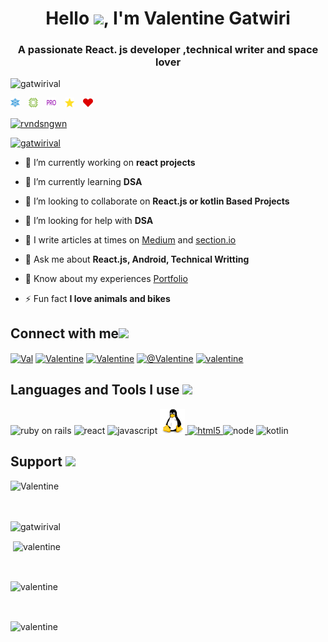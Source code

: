 <h1 align="center">Hello <img src = "https://raw.githubusercontent.com/MartinHeinz/MartinHeinz/master/wave.gif" width = 2px>, I'm Valentine Gatwiri</h1>
<h3 align="center">A passionate React. js developer ,technical writer and space lover</h3>

<p align="left"> <img src="https://komarev.com/ghpvc/?username=gatwirival&label=Profile%20views&color=0e75b6&style=flat" alt="gatwirival" /> </p>
<p align="left"> <a href='https://archiveprogram.github.com/'><img src='https://raw.githubusercontent.com/acervenky/animated-github-badges/master/assets/acbadge.gif' width='3%' height='3%'></a> <a href='https://docs.github.com/en/developers'><img src='https://raw.githubusercontent.com/acervenky/animated-github-badges/master/assets/devbadge.gif' width='3%' height='3%'></a> <a href='https://github.com/pricing'><img src='https://raw.githubusercontent.com/acervenky/animated-github-badges/master/assets/pro.gif' width='3%' height='3%'></a> <a href='https://stars.github.com/'><img src='https://raw.githubusercontent.com/acervenky/animated-github-badges/master/assets/starbadge.gif' width='3%' height='3%'></a> <a href='https://docs.github.com/en/github/supporting-the-open-source-community-with-github-sponsors'><img src='https://raw.githubusercontent.com/acervenky/animated-github-badges/master/assets/sponsorbadge.gif' width='3%' height='3%'></a> </p>
<p align="left"> <a href="https://github.com/ryo-ma/github-profile-trophy"><img src="https://github-profile-trophy.vercel.app/?username=gatwirival" alt="rvndsngwn" /></a> </p>

<p align="left"> <a href="https://twitter.com/gatwirival" target="blank"><img src="https://img.shields.io/twitter/follow/gatwirival?logo=twitter&style=for-the-badge" alt="gatwirival"" /></a> </p>

- 🔭 I’m currently working on **react projects**

- 🌱 I’m currently learning **DSA**

- 👯 I’m looking to collaborate on **React.js or kotlin Based Projects**

- 🤝 I’m looking for help with **DSA**

- 📝 I write articles at times on [Medium](https://medium.com/@compgat) and [section.io](https://www.section.io/engineering-education/authors/valentine-gatwiri/)

- 💬 Ask me about **React.js, Android, Technical Writting**

- 📄 Know about my experiences [Portfolio](https://gatwirival.netlify.app/)

- ⚡ Fun fact **I love animals and bikes**


<h2 align="left">Connect with me<img src='https://raw.githubusercontent.com/ShahriarShafin/ShahriarShafin/main/Assets/handshake.gif' width="70px"></h2>
<p align="left">
<a href="https://twitter.com/ValentineGatwi3" target="blank"><img align="center" src="https://img.icons8.com/doodle/96/000000/twitter--v1.png" alt="Val" height="40" width="40" /></a>
<a href="https://www.linkedin.com/in/valentine-gatwiri-72901618a/" target="blank"><img align="center" src="https://img.icons8.com/doodle/96/000000/linkedin--v2.png" alt="Valentine" height="40" width="40" /></a>
<a href="https://stackoverflow.com/users/15049827/gatwirival" target="blank"><img align="center" src="https://img.icons8.com/color/96/000000/stackoverflow.png" alt="Valentine" height="40" width="40" /></a>
<a href="https://medium.com/@compgat" target="blank"><img align="center" src="https://img.icons8.com/nolan/96/medium-new.png" alt="@Valentine" height="40" width="40" /></a> 
<a href="https://www.youtube.com/channel/UCIEY9qZNgFaaznj7V_w2V-Q" target="blank"><img align="center" src="https://img.icons8.com/doodle/96/000000/youtube--v1.png" alt="valentine" height="40" width="40" /></a>
</p>

<h2 align="left">Languages and Tools I use <img src = "https://media2.giphy.com/media/QssGEmpkyEOhBCb7e1/giphy.gif?cid=ecf05e47a0n3gi1bfqntqmob8g9aid1oyj2wr3ds3mg700bl&rid=giphy.gif" width = 25px></h2>
<p align="left"> 
 <img src="https://upload.wikimedia.org/wikipedia/commons/thumb/6/62/Ruby_On_Rails_Logo.svg/411px-Ruby_On_Rails_Logo.svg.png?20170116014735" alt="ruby on rails" width="40" height="40"/> </a>  
 <img src="https://reactjs.org/logo-og.png" alt="react" width="40" height="40"/> </a>
 <img src="https://cdn.uconnectlabs.com/wp-content/uploads/sites/25/2020/04/J.png" alt="javascript" width="40" height="40"/> </a> 
<a href="https://www.linux.org/" target="_blank"> <img src="https://raw.githubusercontent.com/devicons/devicon/master/icons/linux/linux-original.svg" alt="linux" width="40" height="40"/> </a> 
<a href="https://html.com/html5/" target="_blank"> <img src="https://www.vectorlogo.zone/logos/w3_html5/w3_html5-icon.svg" alt="html5" width="40" height="40"/> </a> 
<img src="https://media-exp1.licdn.com/dms/image/C510BAQG_1VWEGBmO9A/company-logo_200_200/0/1519884867309?e=2159024400&v=beta&t=PGsXMHzeJGC6rYO5Ow6_JzSos-YomfUHU0b_k7q_TjY" alt="node" width="40" height="40"/> </a> 
 <img src="https://upload.wikimedia.org/wikipedia/commons/7/74/Kotlin_Icon.png" alt="kotlin" width="40" height="40"/> </a>  

</p>

<h2 align="left">Support <img src = "https://media.giphy.com/media/rvqW0D0PPhHOLB3eK8/giphy.gif" width = 50px></h2>
<p><a href="https://www.buymeacoffee.com/gatwirival"> <img align="left" src="https://cdn.buymeacoffee.com/buttons/v2/default-yellow.png" height="50" width="210" alt="Valentine" /></a></p><br><br>
<br>
<p><img align="left" src="https://github-readme-stats.vercel.app/api/top-langs?username=gatwirival&show_icons=true&locale=en&layout=compact" alt="gatwirival" /></p>
<br>
<p>&nbsp;<img align="center" src="https://github-readme-stats.vercel.app/api?username=gatwirival&show_icons=true&locale=en" alt="valentine" /></p>
<br>
<p><img align="center" src="https://github-readme-streak-stats.herokuapp.com/?user=gatwirival&" alt="valentine" /></p>
<br>
<p><img align="center" src="https://activity-graph.herokuapp.com/graph?username=gatwirival" alt="valentine" /></p>
<br>
